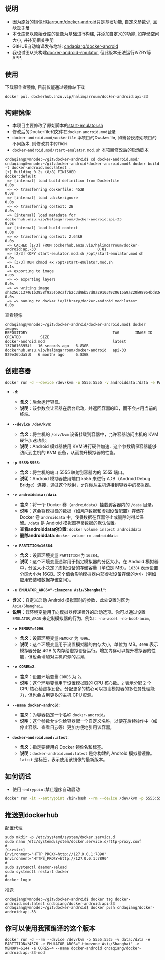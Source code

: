 ## 说明
* 因为原始的镜像[HQarroum/docker-android](https://github.com/HQarroum/docker-android/tree/main)只是基础功能, 自定义参数少, 且缺乏手册
* 本仓库仍以原始仓库的镜像为基础进行构建, 并添加自定义的功能, 如存储空间大小, 并补充相关手册
* GitHUB自动编译发布地址: [cndaqiang/docker-android](https://hub.docker.com/r/cndaqiang/docker-android)
* 我也试图从头构建[docker-android-emulator](https://github.com/cndaqiang/docker-android-emulator), 但此版本无法运行WZRY等APP.

## 使用
下载原作者镜像, 目前仅能通过镜像站下载
```
docker pull dockerhub.anzu.vip/halimqarroum/docker-android:api-33
```

## 构建镜像
* 本项目主要修改了原始脚本的[start-emulator.sh](https://github.com/HQarroum/docker-android/blob/main/scripts/start-emulator.sh)
* 修改后的Dockerfile和文件在`docker-android.mod`目录
* `docker-android.mod/Dockerfile` 本项目的Dockerfile, 如需替换原始项目的不同版本, 则修改其中的`FROM`
* `docker-android.mod/start-emulator.mod.sh` 本项目修改后的启动脚本

```
cndaqiang@vmnode:~/git/docker-android$ cd docker-android.mod/
cndaqiang@vmnode:~/git/docker-android/docker-android.mod$ docker build -t docker-android.mod:latest .
[+] Building 0.2s (8/8) FINISHED                                                             docker:default
 => [internal] load build definition from Dockerfile                                                   0.0s
 => => transferring dockerfile: 452B                                                                   0.0s
 => [internal] load .dockerignore                                                                      0.0s
 => => transferring context: 2B                                                                        0.0s
 => [internal] load metadata for dockerhub.anzu.vip/halimqarroum/docker-android:api-33                 0.0s
 => [internal] load build context                                                                      0.0s
 => => transferring context: 2.64kB                                                                    0.0s
 => CACHED [1/3] FROM dockerhub.anzu.vip/halimqarroum/docker-android:api-33                            0.0s
 => [2/3] COPY start-emulator.mod.sh /opt/start-emulator.mod.sh                                        0.0s
 => [3/3] RUN chmod +x /opt/start-emulator.mod.sh                                                      0.1s
 => exporting to image                                                                                 0.0s
 => => exporting layers                                                                                0.0s
 => => writing image sha256:13706163958f9256b0caf7b2c3d96b57d8a29103f920615a9a220b98954bd83e           0.0s
 => => naming to docker.io/library/docker-android.mod:latest                                           0.0s
```

查看镜像
```
cndaqiang@vmnode:~/git/docker-android/docker-android.mod$ docker images
REPOSITORY                                       TAG       IMAGE ID       CREATED         SIZE
docker-android.mod                               latest    13706163958f   16 seconds ago   6.83GB
dockerhub.anzu.vip/halimqarroum/docker-android   api-33    829e36bda510   6 months ago     6.83GB
```


## 创建容器

```bash
docker run -d --device /dev/kvm -p 5555:5555 -v androiddata:/data -e PARTITION=16384 -e EMULATOR_ARGS="-timezone Asia/Shanghai" -e MEMORY=4096 -e CORES=2 --name docker-android docker-android.mod:latest
```


* **`-d`**: 
   - **含义**：后台运行容器。
   - **说明**：该参数会让容器在后台启动，并返回容器的ID，而不会占用当前的终端。

* **`--device /dev/kvm`**:
   - **含义**：将主机的 `/dev/kvm` 设备挂载到容器中，允许容器访问主机的 KVM 硬件加速功能。
   - **说明**：Android 模拟器使用 KVM 进行硬件加速，这个参数确保容器能够访问到主机的 KVM 设备，从而提升模拟器的性能。

* **`-p 5555:5555`**:
   - **含义**：将主机的端口 5555 映射到容器内的 5555 端口。
   - **说明**：Android 模拟器使用端口 5555 来进行 ADB（Android Debug Bridge）连接，通过这个映射，允许你从主机连接到容器中的模拟器。

* **`-v androiddata:/data`**:
   - **含义**：将一个 Docker 卷（`androiddata`）挂载到容器内的 `/data` 目录。
   - **说明**：这会将模拟器的数据（如用户数据和虚拟设备配置）存储在 Docker 卷 `androiddata` 中，使得数据在容器停止或删除时得以保留。`/data` 是 Android 模拟器存储数据的默认位置。
   - **查看androiddata的位置**: `docker volume inspect androiddata`
   - **删除androiddata**: `docker volume rm androiddata`

* **`-e PARTITION=16384`**:
   - **含义**：设置环境变量 `PARTITION` 为 `16384`。
   - **说明**：这个环境变量通常用于指定模拟器的分区大小。在 Android 模拟器中，分区大小决定了虚拟设备的存储容量（单位是 MB）。`16384` 表示设置分区大小为 16GB。这个值会影响模拟器内部虚拟设备存储的大小（例如应用安装和数据存储空间）。

* **`-e EMULATOR_ARGS="-timezone Asia/Shanghai"`**:  
- **含义**：自定义启动 Android 模拟器时的参数，此处设置时区为`Asia/Shanghai`。
- **说明**：该环境变量用于向模拟器传递额外的启动选项。你可以通过设置 `EMULATOR_ARGS` 来定制模拟器的行为。例如：`-no-accel -no-boot-anim`。

* **`-e MEMORY=4096`**:
   - **含义**：设置环境变量 `MEMORY` 为 `4096`。
   - **说明**：这个环境变量用于设置模拟器的内存大小，单位为 MB。`4096` 表示模拟器分配 4GB 的内存给虚拟设备运行。增加内存可以提升模拟器的性能，但也会增加对主机资源的占用。

* **`-e CORES=2`**:
   - **含义**：设置环境变量 `CORES` 为 `2`。
   - **说明**：这个环境变量用于设置模拟器的 CPU 核心数。`2` 表示分配 2 个 CPU 核心给虚拟设备。分配更多的核心可以提高模拟器的多任务处理能力，但也会占用更多的主机 CPU 资源。

* **`--name docker-android`**:
   - **含义**：为容器指定一个名称 `docker-android`。
   - **说明**：这个参数允许你给容器起一个自定义名称，以便在后续操作中（如停止容器、查看日志等）更加方便地引用该容器。

* **`docker-android.mod:latest`**:
   - **含义**：指定要使用的 Docker 镜像名和标签。
   - **说明**：`docker-android.mod:latest` 是你构建的 Android 模拟器镜像。`latest` 是标签，表示使用该镜像的最新版本。




## 如何调试
* 使用`-entrypoint`禁止程序自动启动

```bash
docker run -it --entrypoint /bin/bash --rm --device /dev/kvm -p 5555:5555 -e PARTITION=4096  -e MEMORY=4096 -e CORES=2 docker-android.mod:latest
```

## 推送到dockerhub

配置代理
```
sudo mkdir -p /etc/systemd/system/docker.service.d
sudo nano /etc/systemd/system/docker.service.d/http-proxy.conf
#
[Service]
Environment="HTTP_PROXY=http://127.0.0.1:7890"
Environment="HTTPS_PROXY=http://127.0.0.1:7890"
#
sudo systemctl daemon-reload
sudo systemctl restart docker
#
docker login
```

推送
```
cndaqiang@vmnode:~/git/docker-android$ docker tag docker-android.mod:latest cndaqiang/docker-android:api-33
cndaqiang@vmnode:~/git/docker-android$ docker push cndaqiang/docker-android:api-33
```

## 你可以使用我预编译的这个版本

```
docker run -d --rm --device /dev/kvm -p 5555:5555 -v data:/data -e PARTITION=24576 -e EMULATOR_ARGS="-timezone Asia/Shanghai" -e MEMORY=6144 -e CORES=4 --name docker-android cndaqiang/docker-android:api-33-mod
```